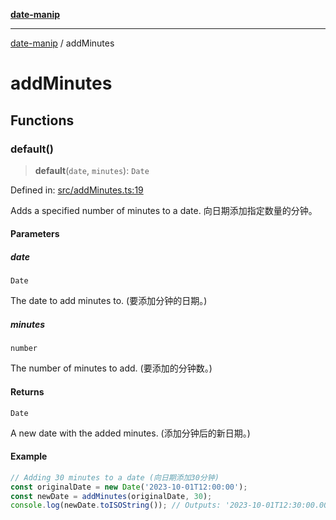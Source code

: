 [**date-manip**](index.md)

***

[date-manip](modules.md) / addMinutes

# addMinutes

## Functions

### default()

> **default**(`date`, `minutes`): `Date`

Defined in: [src/addMinutes.ts:19](https://github.com/fengxinming/date-manip/blob/12d12a4c2a3486e81330ba529f3fb8271142d945/src/addMinutes.ts#L19)

Adds a specified number of minutes to a date.
向日期添加指定数量的分钟。

#### Parameters

##### date

`Date`

The date to add minutes to. (要添加分钟的日期。)

##### minutes

`number`

The number of minutes to add. (要添加的分钟数。)

#### Returns

`Date`

A new date with the added minutes. (添加分钟后的新日期。)

#### Example

```ts
// Adding 30 minutes to a date (向日期添加30分钟)
const originalDate = new Date('2023-10-01T12:00:00');
const newDate = addMinutes(originalDate, 30);
console.log(newDate.toISOString()); // Outputs: '2023-10-01T12:30:00.000Z' (输出: '2023-10-01T12:30:00.000Z')
```
